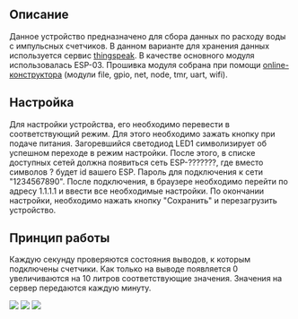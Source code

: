 ﻿## Описание
Данное устройство предназначено для сбора данных по расходу воды с импульсных счетчиков. В данном варианте для хранения данных используется сервис [thingspeak](https://thingspeak.com/). В качестве основного модуля использовалась ESP-03. Прошивка модуля собрана при помощи [online-конструктора](http://nodemcu-build.com) (модули file, gpio, net, node, tmr, uart, wifi).

## Настройка
Для настройки устройства, его необходимо перевести в соответствующий режим. Для этого необходимо зажать кнопку при подаче питания. Загоревшийся светодиод LED1 символизирует об успешном переходе в режим настройки. После этого, в списке доступных сетей должна появиться сеть ESP-???????, где вместо символов ? будет id вашего ESP. Пароль для подключения к сети "1234567890". После подключения, в браузере необходимо перейти по адресу 1.1.1.1 и ввести все необходимые настройки. По окончании настройки, необходимо нажать кнопку "Сохранить" и перезагрузить устройство. 

## Принцип работы
Каждую секунду проверяются состояния выводов, к которым подключены счетчики. Как только на выводе появляется 0 увеличиваются на 10 литров соответствующие значения. Значения на сервер передаются каждую минуту. 

![](https://github.com/LukyanovAnatoliy/WaterMeter_v2/blob/master/image/img1.jpg)
![](https://github.com/LukyanovAnatoliy/WaterMeter_v2/blob/master/image/img2.jpg)
![](https://github.com/LukyanovAnatoliy/WaterMeter_v2/blob/master/image/img3.jpg)
